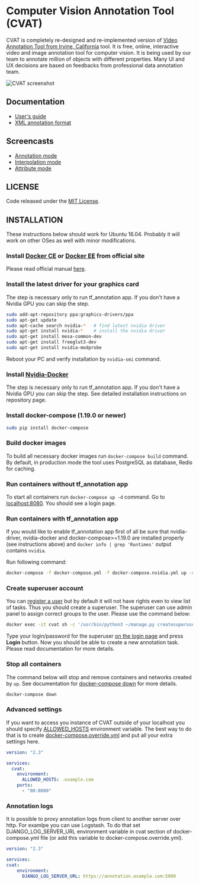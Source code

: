 # Computer Vision Annotation Tool (CVAT)

CVAT is completely re-designed and re-implemented version of [Video Annotation Tool from Irvine, California](http://carlvondrick.com/vatic/) tool. It is free, online, interactive video and image annotation tool for computer vision. It is being used by our team to annotate million of objects with different properties. Many UI and UX decisions are based on feedbacks from professional data annotation team.

![CVAT screenshot](cvat/apps/documentation/static/documentation/images/gif003.gif)

## Documentation

- [User's guide](cvat/apps/documentation/user_guide.md)
- [XML annotation format](cvat/apps/documentation/xml_format.md)

## Screencasts

- [Annotation mode](https://www.youtube.com/watch?v=uSqaQENdyJE)
- [Interpolation mode](https://www.youtube.com/watch?v=sc5X5hvxNfA)
- [Attribute mode](https://www.youtube.com/watch?v=5yXaG0V7X0Q)

## LICENSE

Code released under the [MIT License](https://opensource.org/licenses/MIT).

## INSTALLATION

These instructions below should work for Ubuntu 16.04. Probably it will work on other OSes as well with minor modifications.

### Install [Docker CE](https://www.docker.com/community-edition) or [Docker EE](https://www.docker.com/enterprise-edition) from official site

Please read official manual [here](https://docs.docker.com/engine/installation/linux/docker-ce/ubuntu/).

### Install the latest driver for your graphics card

The step is necessary only to run tf_annotation app. If you don't have a Nvidia GPU you can skip the step.

```bash
sudo add-apt-repository ppa:graphics-drivers/ppa
sudo apt-get update
sudo apt-cache search nvidia-*   # find latest nvidia driver
sudo apt-get install nvidia-*    # install the nvidia driver
sudo apt-get install mesa-common-dev
sudo apt-get install freeglut3-dev
sudo apt-get install nvidia-modprobe
```

Reboot your PC and verify installation by `nvidia-smi` command.

### Install [Nvidia-Docker](https://github.com/NVIDIA/nvidia-docker)

The step is necessary only to run tf_annotation app. If you don't have a Nvidia GPU you can skip the step. See detailed installation instructions on repository page.

### Install docker-compose (1.19.0 or newer)

```bash
sudo pip install docker-compose
```

### Build docker images

To build all necessary docker images run `docker-compose build` command. By default, in production mode the tool uses PostgreSQL as database, Redis for caching.

### Run containers without tf_annotation app

To start all containers run `docker-compose up -d` command. Go to [localhost:8080](http://localhost:8080/). You should see a login page.

### Run containers with tf_annotation app

If you would like to enable tf_annotation app first of all be sure that nvidia-driver, nvidia-docker and docker-compose>=1.19.0 are installed properly (see instructions above) and `docker info | grep 'Runtimes'` output contains `nvidia`.

Run following command:
```bash
docker-compose -f docker-compose.yml -f docker-compose.nvidia.yml up -d --build
```

### Create superuser account

You can [register a user](http://localhost:8080/auth/register) but by default it will not have rights even to view list of tasks. Thus you should create a superuser. The superuser can use admin panel to assign correct groups to the user. Please use the command below:

```bash
docker exec -it cvat sh -c '/usr/bin/python3 ~/manage.py createsuperuser'
```

Type your login/password for the superuser [on the login page](http://localhost:8080/auth/login) and press **Login** button. Now you should be able to create a new annotation task. Please read documentation for more details.

### Stop all containers

The command below will stop and remove containers and networks created by `up`. See documentation for [docker-compose down](https://docs.docker.com/compose/reference/down/) for more details.

```bash
docker-compose down
```

### Advanced settings

If you want to access you instance of CVAT outside of your localhost you should specify [ALLOWED_HOSTS](https://docs.djangoproject.com/en/2.0/ref/settings/#allowed-hosts) environment variable. The best way to do that is to create [docker-compose.override.yml](https://docs.docker.com/compose/extends/) and put all your extra settings here.

```yml
version: "2.3"

services:
  cvat:
    environment:
      ALLOWED_HOSTS: .example.com
    ports:
      - "80:8080"
```
### Annotation logs

It is possible to proxy annotation logs from client to another server over http. For examlpe you can use Logstash.
To do that set DJANGO_LOG_SERVER_URL environment variable in cvat section of docker-compose.yml
file (or add this variable to docker-compose.override.yml).

```yml
version: "2.3"

services:
cvat:
    environment:
      DJANGO_LOG_SERVER_URL: https://annotation.example.com:5000
```
